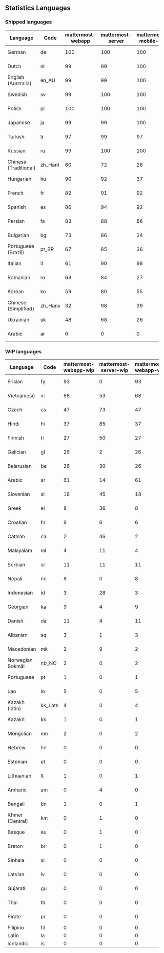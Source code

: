 ## Statistics Languages ##
###  Shipped languages  ###
|Language|Code|mattermost-webapp|mattermost-server|mattermost-mobile-v2|mattermost-desktop|focalboard-webapp|playbooks-webapp|Total|Last Modified|
|---|---|---|---|---|---|---|---|---|---|
|German|de| 100| 100| 100| 100| 100| 100| 99|2023-03-09T11:31:34.776522Z|
|Dutch|nl| 99| 99| 100| 100| 99| 100| 99|2023-03-08T16:55:49.031434Z|
|English (Australia)|en_AU| 99| 99| 100| 100| 100| 99| 99|2023-03-08T16:55:02.323811Z|
|Swedish|sv| 99| 100| 100| 100| 100| 100| 99|2023-03-09T07:50:43.265345Z|
|Polish|pl| 100| 100| 100| 100| 100| 100| 99|2023-03-09T06:50:28.212785Z|
|Japanese|ja| 99| 99| 100| 100| 100| 100| 99|2023-03-08T16:55:37.606396Z|
|Turkish|tr| 97| 99| 97| 100| 99| 99| 97|2023-03-08T16:56:23.209153Z|
|Russian|ru| 99| 100| 100| 100| 75| 59| 96|2023-03-09T06:48:29.156617Z|
|Chinese (Traditional)|zh_Hant| 60| 72| 26| 0| 100| 0| 87|2023-03-08T16:56:39.798390Z|
|Hungarian|hu| 90| 92| 37| 99| 92| 81| 86|2023-03-08T16:55:25.893488Z|
|French|fr| 82| 91| 92| 96| 86| 27| 83|2023-03-08T16:55:19.816247Z|
|Spanish|es| 86| 94| 92| 98| 48| 0| 83|2023-03-08T16:55:08.197281Z|
|Persian|fa| 83| 88| 86| 100| 27| 1| 79|2023-03-08T16:55:14.020989Z|
|Bulgarian|bg| 73| 86| 34| 0| 0| 0| 72|2023-03-08T16:54:50.705692Z|
|Portuguese (Brazil)|pt_BR| 67| 85| 36| 44| 94| 0| 71|2023-03-08T16:55:59.977435Z|
|Italian|it| 61| 90| 98| 5| 64| 0| 71|2023-03-08T16:55:31.701877Z|
|Romanian|ro| 68| 84| 27| 0| 0| 0| 67|2023-03-08T16:56:05.783471Z|
|Korean|ko| 59| 80| 55| 99| 92| 8| 65|2023-03-09T23:22:41.243594Z|
|Chinese (Simplified)|zh_Hans| 32| 98| 39| 100| 100| 0| 54|2023-03-09T20:57:54.271736Z|
|Ukrainian|uk| 48| 68| 26| 79| 54| 0| 53|2023-03-08T16:56:28.774577Z|
|Arabic|ar| 0| 0| 0| 45| 46| 0| 27|2023-03-08T14:17:38.148886Z|
###  WIP languages  ###
|Language|Code|mattermost-webapp-wip|mattermost-server-wip|mattermost-webapp-wip|Total|Last Modified|
|---|---|---|---|---|---|--|
|Frisian|fy| 93| 0| 93| 62|2023-02-16T10:53:34.112562Z|
|Vietnamese|vi| 68| 53| 68| 59|2023-03-01T07:41:44.190635Z|
|Czech|cs| 47| 73| 47| 56|2023-02-24T13:40:35.937984Z|
|Hindi|hi| 37| 85| 37| 49|2023-02-16T10:54:30.415850Z|
|Finnish|fi| 27| 50| 27| 34|2023-02-16T10:53:07.351812Z|
|Galician|gl| 26| 2| 26| 32|2023-02-16T10:53:47.791156Z|
|Belarusian|be| 26| 30| 26| 27|2023-03-04T14:21:26.951925Z|
|Arabic|ar| 61| 14| 61| 27|2023-03-08T14:17:38.148886Z|
|Slovenian|sl| 18| 45| 18| 23|2023-01-28T03:31:36.696653Z|
|Greek|el| 8| 36| 8| 22|2023-01-23T11:30:04.120446Z|
|Croatian|hr| 6| 6| 6| 17|2023-03-02T11:40:18.780803Z|
|Catalan|ca| 2| 46| 2| 15|2023-02-22T22:19:51.633986Z|
|Malayalam|ml| 4| 11| 4| 13|2023-01-20T12:30:29.426169Z|
|Serbian|sr| 11| 11| 11| 13|2023-02-17T12:02:20.741277Z|
|Nepali|ne| 8| 0| 8| 11|2023-01-23T11:32:35.863162Z|
|Indonesian|id| 3| 28| 3| 11|2023-01-20T12:30:26.132977Z|
|Georgian|ka| 9| 4| 9| 8|2023-01-20T12:30:27.511376Z|
|Danish|da| 11| 4| 11| 8|2023-02-28T08:17:12.460986Z|
|Albanian|sq| 3| 1| 3| 8|2023-01-23T11:33:06.934782Z|
|Macedonian|mk| 2| 9| 2| 5|2023-02-16T10:52:34.237243Z|
|Norwegian Bokmål|nb_NO| 2| 0| 2| 4|2023-02-28T08:58:26.819803Z|
|Portuguese|pt| 1| 0| 1| 3|2023-02-14T16:21:32.052674Z|
|Lao|lo| 5| 0| 5| 3|2023-01-28T03:29:57.636840Z|
|Kazakh (latin)|kk_Latn| 4| 0| 4| 3|2023-01-09T16:04:40.142668Z|
|Kazakh|kk| 1| 0| 1| 2|2023-01-20T12:30:28.434837Z|
|Mongolian|mn| 2| 0| 2| 2|2023-02-16T02:00:14.011643Z|
|Hebrew|he| 0| 0| 0| 1|2023-01-20T12:30:24.610278Z|
|Estonian|et| 0| 0| 0| 1|2022-06-16T11:17:55.844464Z|
|Lithuanian|lt| 1| 0| 1| 1|2022-12-17T23:24:09.234041Z|
|Amharic|am| 0| 4| 0| 1|2020-07-04T19:22:35.416407Z|
|Bengali|bn| 1| 0| 1| 1|2022-06-18T00:07:36.707192Z|
|Khmer (Central)|km| 0| 1| 0| 0|2022-05-06T14:27:58.323957Z|
|Basque|eu| 0| 1| 0| 0|2021-06-22T14:46:44.626603Z|
|Breton|br| 0| 1| 0| 0|2022-10-20T14:33:30.929526Z|
|Sinhala|si| 0| 0| 0| 0|2022-10-24T11:26:43.423982Z|
|Latvian|lv| 0| 0| 0| 0|2022-12-17T23:24:22.390841Z|
|Gujarati|gu| 0| 0| 0| 0|2021-09-27T12:12:04.194601Z|
|Thai|th| 0| 0| 0| 0|2022-05-03T14:48:59.991556Z|
|Pirate|pr| 0| 0| 0| 0|2022-06-28T08:46:29.046651Z|
|Filipino|fil| 0| 0| 0| 0||
|Latin|la| 0| 0| 0| 0||
|Icelandic|is| 0| 0| 0| 0||
